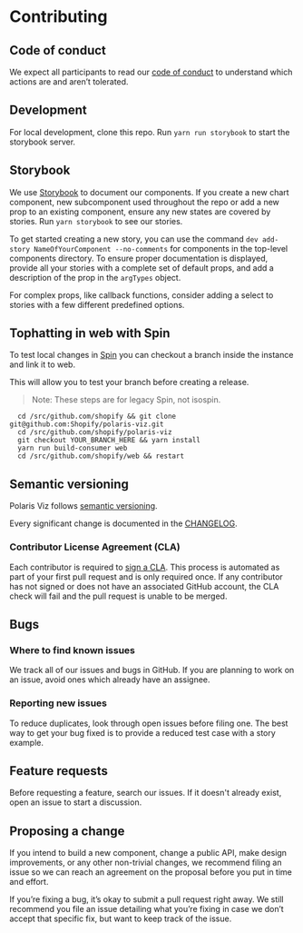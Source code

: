 # Contributing

## Code of conduct

We expect all participants to read our [code of conduct](/CODE_OF_CONDUCT.md) to understand which actions are and aren’t tolerated.

## Development

For local development, clone this repo. Run `yarn run storybook` to start the storybook server.

## Storybook

We use [Storybook](https://storybook.js.org/) to document our components. If you create a new chart component, new subcomponent used throughout the repo or add a new prop to an existing component, ensure any new states are covered by stories. Run `yarn storybook` to see our stories.

To get started creating a new story, you can use the command `dev add-story NameOfYourComponent --no-comments` for components in the top-level components directory. To ensure proper documentation is displayed, provide all your stories with a complete set of default props, and add a description of the prop in the `argTypes` object.

For complex props, like callback functions, consider adding a select to stories with a few different predefined options.

## Tophatting in web with Spin

To test local changes in [Spin](https://development.shopify.io/engineering/keytech/spin/) you can checkout a branch inside the instance and link it to web.

This will allow you to test your branch before creating a release.

> Note: These steps are for legacy Spin, not isospin.

```
  cd /src/github.com/shopify && git clone git@github.com:Shopify/polaris-viz.git
  cd /src/github.com/shopify/polaris-viz
  git checkout YOUR_BRANCH_HERE && yarn install
  yarn run build-consumer web
  cd /src/github.com/shopify/web && restart
```

## Semantic versioning

Polaris Viz follows [semantic versioning](https://semver.org/).

Every significant change is documented in the [CHANGELOG](/CHANGELOG.md).

### Contributor License Agreement (CLA)

Each contributor is required to [sign a CLA](https://cla.shopify.com/). This process is automated as part of your first pull request and is only required once. If any contributor has not signed or does not have an associated GitHub account, the CLA check will fail and the pull request is unable to be merged.

## Bugs

### Where to find known issues

We track all of our issues and bugs in GitHub. If you are planning to work on an issue, avoid ones which already have an assignee.

### Reporting new issues

To reduce duplicates, look through open issues before filing one. The best way to get your bug fixed is to provide a reduced test case with a story example.

## Feature requests

Before requesting a feature, search our issues. If it doesn't already exist, open an issue to start a discussion.

## Proposing a change

If you intend to build a new component, change a public API, make design improvements, or any other non-trivial changes, we recommend filing an issue so we can reach an agreement on the proposal before you put in time and effort.

If you’re fixing a bug, it’s okay to submit a pull request right away. We still recommend you file an issue detailing what you’re fixing in case we don’t accept that specific fix, but want to keep track of the issue.
